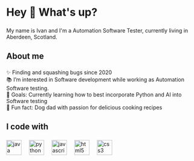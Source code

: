 
<h1 align="left">Hey 👋 What's up?</h1>

###

<p align="left">My name is Ivan and I'm a Automation Software Tester, currently living in Aberdeen, Scotland.</p>

###

<h2 align="left">About me</h2>

###

<p align="left">✨ Finding and squashing bugs since 2020<br>📚 I’m interested in Software development while working as Automation Software testing. <br>🎯 Goals: Currently learning how to best incorporate Python and AI into Software testing <br>🎲 Fun fact: Dog dad with passion for delicious cooking recipes</p>

###

<h2 align="left">I code with</h2>

###

<div align="left">
  <img src="https://cdn.jsdelivr.net/gh/devicons/devicon/icons/java/java-original.svg" height="40" alt="java logo"  />
  <img width="12" />
  <img src="https://cdn.jsdelivr.net/gh/devicons/devicon/icons/python/python-original.svg" height="40" alt="python logo"  />
  <img width="12" />
  <img src="https://cdn.jsdelivr.net/gh/devicons/devicon/icons/javascript/javascript-original.svg" height="40" alt="javascript logo"  />
  <img width="12" />
  <img src="https://cdn.simpleicons.org/html5/E34F26" height="40" alt="html5 logo"  />
  <img width="12" />
  <img src="https://cdn.simpleicons.org/css3/1572B6" height="40" alt="css3 logo"  />
</div>

###

<!---
EwanLivesCode/EwanLivesCode is a ✨ special ✨ repository because its `README.md` (this file) appears on your GitHub profile.
You can click the Preview link to take a look at your changes.
--->
